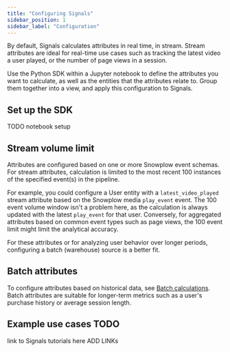 ```yaml
---
title: "Configuring Signals"
sidebar_position: 1
sidebar_label: "Configuration"
---
```


By default, Signals calculates attributes in real time, in stream. Stream attributes are ideal for real-time use cases such as tracking the latest video a user played, or the number of page views in a session.

Use the Python SDK within a Jupyter notebook to define the attributes you want to calculate, as well as the entities that the attributes relate to. Group them together into a view, and apply this configuration to Signals.

## Set up the SDK

TODO notebook setup

## Stream volume limit

Attributes are configured based on one or more Snowplow event schemas. For stream attributes, calculation is limited to the most recent 100 instances of the specified event(s) in the pipeline.

For example, you could configure a User entity with a `latest_video_played` stream attribute based on the Snowplow media `play_event` event. The 100 event volume window isn't a problem here, as the calculation is always updated with the latest `play_event` for that user. Conversely, for aggregated attributes based on common event types such as page views, the 100 event limit might limit the analytical accuracy.

For these attributes or for analyzing user behavior over longer periods, configuring a batch (warehouse) source is a better fit.

## Batch attributes

To configure attributes based on historical data, see [Batch calculations](/docs/signals/configuration/batch-calculations/index.md). Batch attributes are suitable for longer-term metrics such as a user's purchase history or average session length.

## Example use cases TODO

link to Signals tutorials here ADD LINKs
